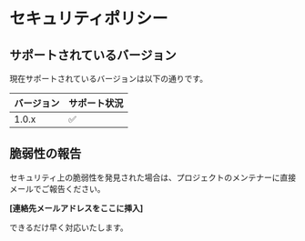 # セキュリティポリシー

## サポートされているバージョン

現在サポートされているバージョンは以下の通りです。

| バージョン | サポート状況 |
| ------- | -------- |
| 1.0.x   | ✅        |

## 脆弱性の報告

セキュリティ上の脆弱性を発見された場合は、プロジェクトのメンテナーに直接メールでご報告ください。

**[連絡先メールアドレスをここに挿入]**

できるだけ早く対応いたします。
